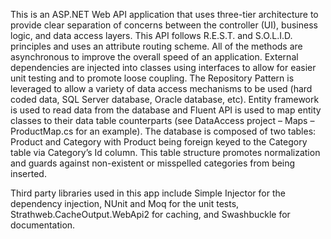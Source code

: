 This is an ASP.NET Web API application that uses three-tier architecture to provide clear separation of concerns between the controller (UI), business logic, and data access layers.  This API follows R.E.S.T. and S.O.L.I.D. principles and uses an attribute routing scheme.  All of the methods are asynchronous to improve the overall speed of an application.  External dependencies are injected into classes using interfaces to allow for easier unit testing and to promote loose coupling.  The Repository Pattern is leveraged to allow a variety of data access mechanisms to be used (hard coded data, SQL Server database, Oracle database, etc).  Entity framework is used to read data from the database and Fluent API is used to map entity classes to their data table counterparts (see DataAccess project – Maps – ProductMap.cs for an example).  The database is composed of two tables: Product and Category with Product being foreign keyed to the Category table via Category’s Id column.  This table structure promotes normalization and guards against non-existent or misspelled categories from being inserted.

Third party libraries used in this app include Simple Injector for the dependency injection, NUnit and Moq for the unit tests, Strathweb.CacheOutput.WebApi2 for caching, and Swashbuckle for documentation.  
